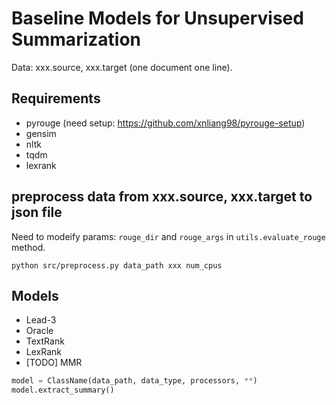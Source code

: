 # Baseline Models for Unsupervised Summarization
Data: xxx.source, xxx.target (one document one line).

## Requirements
- pyrouge (need setup: https://github.com/xnliang98/pyrouge-setup)
- gensim
- nltk
- tqdm
- lexrank

## preprocess data from xxx.source, xxx.target to json file
Need to modeify params: `rouge_dir` and `rouge_args` in `utils.evaluate_rouge` method.
```shell
python src/preprocess.py data_path xxx num_cpus
```

## Models
- Lead-3
- Oracle
- TextRank
- LexRank
- [TODO] MMR 

```python
model = ClassName(data_path, data_type, processors, **)
model.extract_summary()
```
